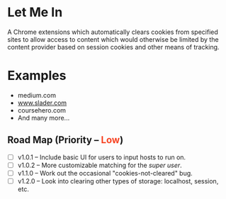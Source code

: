 # Let Me In

A Chrome extensions which automatically clears cookies from specified sites to
allow access to content which would otherwise be limited by the content provider
based on session cookies and other means of tracking.

# Examples

+ medium.com
+ www.slader.com
+ coursehero.com
+ And many more...

## Road Map (Priority – <span style="color: #F74626;">Low</span>)

- [ ] v1.0.1 – Include basic UI for users to input hosts to run on.
- [ ] v1.0.2 – More customizable matching for the *super user*.
- [ ] v1.1.0 – Work out the occasional "cookies-not-cleared" bug.
- [ ] v1.2.0 – Look into clearing other types of storage: localhost, session, etc.
